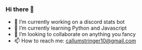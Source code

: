 ### Hi there 👋

- 🔭 I’m currently working on a discord stats bot
- 🌱 I’m currently learning Python and Javascript
- 👯 I’m looking to collaborate on anything you fancy
- 📫 How to reach me: callumstringer10@gmail.com

